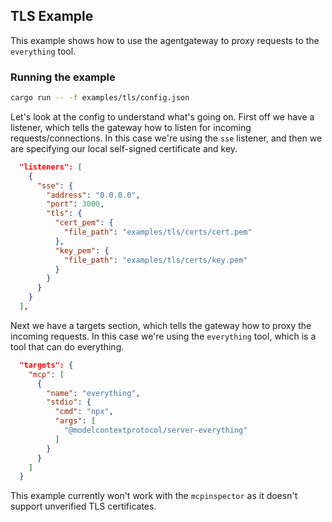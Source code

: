 ## TLS Example

This example shows how to use the agentgateway to proxy requests to the `everything` tool.

### Running the example

```bash
cargo run -- -f examples/tls/config.json
```

Let's look at the config to understand what's going on. First off we have a listener, which tells the gateway how to listen for incoming requests/connections. In this case we're using the `sse` listener, and then we are specifying our local self-signed certificate and key.

```json
  "listeners": [
    {
      "sse": {
        "address": "0.0.0.0",
        "port": 3000,
        "tls": {
          "cert_pem": {
            "file_path": "examples/tls/certs/cert.pem"
          },
          "key_pem": {
            "file_path": "examples/tls/certs/key.pem"
          }
        }
      }
    }
  ],
```

Next we have a targets section, which tells the gateway how to proxy the incoming requests. In this case we're using the `everything` tool, which is a tool that can do everything.

```json
  "targets": {
    "mcp": [
      {
        "name": "everything",
        "stdio": {
          "cmd": "npx",
          "args": [
            "@modelcontextprotocol/server-everything"
          ]
        }
      }
    ]
  }
```

This example currently won't work with the `mcpinspector` as it doesn't support unverified TLS certificates.